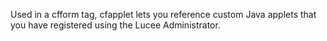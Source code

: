 Used in a cfform tag, cfapplet lets you reference custom Java applets that you have registered
			using the Lucee Administrator.
